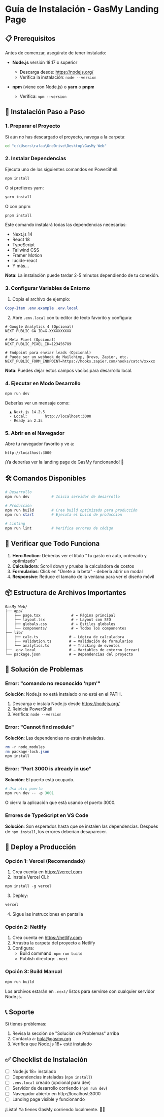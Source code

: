 # Guía de Instalación - GasMy Landing Page

## 📋 Prerequisitos

Antes de comenzar, asegúrate de tener instalado:

- **Node.js** versión 18.17 o superior
  - Descarga desde: https://nodejs.org/
  - Verifica la instalación: `node --version`

- **npm** (viene con Node.js) o **yarn** o **pnpm**
  - Verifica: `npm --version`

## 🚀 Instalación Paso a Paso

### 1. Preparar el Proyecto

Si aún no has descargado el proyecto, navega a la carpeta:

```bash
cd "c:\Users\rafaa\OneDrive\Desktop\GasMy Web"
```

### 2. Instalar Dependencias

Ejecuta uno de los siguientes comandos en PowerShell:

```powershell
npm install
```

O si prefieres yarn:
```powershell
yarn install
```

O con pnpm:
```powershell
pnpm install
```

Este comando instalará todas las dependencias necesarias:
- Next.js 14
- React 18
- TypeScript
- Tailwind CSS
- Framer Motion
- lucide-react
- Y más...

**Nota**: La instalación puede tardar 2-5 minutos dependiendo de tu conexión.

### 3. Configurar Variables de Entorno

1. Copia el archivo de ejemplo:

```powershell
Copy-Item .env.example .env.local
```

2. Abre `.env.local` con tu editor de texto favorito y configura:

```env
# Google Analytics 4 (Opcional)
NEXT_PUBLIC_GA_ID=G-XXXXXXXXXX

# Meta Pixel (Opcional)
NEXT_PUBLIC_PIXEL_ID=123456789

# Endpoint para enviar leads (Opcional)
# Puede ser un webhook de Mailchimp, Brevo, Zapier, etc.
NEXT_PUBLIC_FORM_ENDPOINT=https://hooks.zapier.com/hooks/catch/xxxxx
```

**Nota**: Puedes dejar estos campos vacíos para desarrollo local.

### 4. Ejecutar en Modo Desarrollo

```powershell
npm run dev
```

Deberías ver un mensaje como:

```
  ▲ Next.js 14.2.5
  - Local:        http://localhost:3000
  - Ready in 2.3s
```

### 5. Abrir en el Navegador

Abre tu navegador favorito y ve a:

```
http://localhost:3000
```

¡Ya deberías ver la landing page de GasMy funcionando! 🎉

## 🛠️ Comandos Disponibles

```powershell
# Desarrollo
npm run dev          # Inicia servidor de desarrollo

# Producción
npm run build        # Crea build optimizado para producción
npm run start        # Ejecuta el build de producción

# Linting
npm run lint         # Verifica errores de código
```

## 🧪 Verificar que Todo Funciona

1. **Hero Section**: Deberías ver el título "Tu gasto en auto, ordenado y optimizado"
2. **Calculadora**: Scroll down y prueba la calculadora de costos
3. **Formularios**: Click en "Únete a la beta" - debería abrir un modal
4. **Responsive**: Reduce el tamaño de la ventana para ver el diseño móvil

## 📦 Estructura de Archivos Importantes

```
GasMy Web/
├── app/
│   ├── page.tsx              # ← Página principal
│   ├── layout.tsx            # ← Layout con SEO
│   ├── globals.css           # ← Estilos globales
│   └── components/           # ← Todos los componentes
├── lib/
│   ├── calc.ts              # ← Lógica de calculadora
│   ├── validation.ts        # ← Validación de formularios
│   └── analytics.ts         # ← Tracking de eventos
├── .env.local               # ← Variables de entorno (crear)
└── package.json             # ← Dependencias del proyecto
```

## 🐛 Solución de Problemas

### Error: "comando no reconocido 'npm'"

**Solución**: Node.js no está instalado o no está en el PATH.
1. Descarga e instala Node.js desde https://nodejs.org/
2. Reinicia PowerShell
3. Verifica: `node --version`

### Error: "Cannot find module"

**Solución**: Las dependencias no están instaladas.
```powershell
rm -r node_modules
rm package-lock.json
npm install
```

### Error: "Port 3000 is already in use"

**Solución**: El puerto está ocupado.
```powershell
# Usa otro puerto
npm run dev -- -p 3001
```

O cierra la aplicación que está usando el puerto 3000.

### Errores de TypeScript en VS Code

**Solución**: Son esperados hasta que se instalen las dependencias.
Después de `npm install`, los errores deberían desaparecer.

## 🚢 Deploy a Producción

### Opción 1: Vercel (Recomendado)

1. Crea cuenta en https://vercel.com
2. Instala Vercel CLI:
```powershell
npm install -g vercel
```

3. Deploy:
```powershell
vercel
```

4. Sigue las instrucciones en pantalla

### Opción 2: Netlify

1. Crea cuenta en https://netlify.com
2. Arrastra la carpeta del proyecto a Netlify
3. Configura:
   - Build command: `npm run build`
   - Publish directory: `.next`

### Opción 3: Build Manual

```powershell
npm run build
```

Los archivos estarán en `.next/` listos para servirse con cualquier servidor Node.js.

## 📞 Soporte

Si tienes problemas:
1. Revisa la sección de "Solución de Problemas" arriba
2. Contacta a: hola@gasmy.org
3. Verifica que Node.js 18+ esté instalado

## ✅ Checklist de Instalación

- [ ] Node.js 18+ instalado
- [ ] Dependencias instaladas (`npm install`)
- [ ] `.env.local` creado (opcional para dev)
- [ ] Servidor de desarrollo corriendo (`npm run dev`)
- [ ] Navegador abierto en http://localhost:3000
- [ ] Landing page visible y funcionando

¡Listo! Ya tienes GasMy corriendo localmente. 🚗💨

